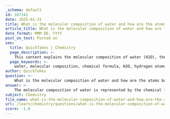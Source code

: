 ```yaml
---
_schema: default
id: 167141
date: 2025-01-31
title: What is the molecular composition of water and how are the atoms bonded?
article_title: What is the molecular composition of water and how are the atoms bonded?
date_format: MMM DD, YYYY
post_on_text: Posted on
seo:
  title: QuickTakes | Chemistry
  page_description: >-
    This content explains the molecular composition of water (H2O), the nature of its bonds, its molecular structure, and how these characteristics contribute to water's properties as a solvent and its significance in chemical and biological processes.
  page_keywords: >-
    water, molecular composition, chemical formula, H2O, hydrogen atoms, oxygen atom, polar covalent bonds, electronegativity, molecular structure, hydrogen bonding, polar solvent, unique properties, cohesion, adhesion, heat capacity
author: QuickTakes
question: >-
    What is the molecular composition of water and how are the atoms bonded?
answer: >-
    The molecular composition of water is represented by the chemical formula H₂O, which indicates that each water molecule consists of two hydrogen atoms covalently bonded to one oxygen atom. The bonding in water is characterized by polar covalent bonds, where the oxygen atom is more electronegative than the hydrogen atoms. This difference in electronegativity leads to an unequal sharing of electrons, resulting in a partial negative charge (δ-) on the oxygen atom and partial positive charges (δ+) on the hydrogen atoms.\n\nThe V-shaped molecular structure of water is a consequence of the angle formed between the two hydrogen atoms, which is approximately 104.5 degrees. This geometry contributes to the polarity of the molecule, making water a polar solvent. The polar nature of water allows it to engage in hydrogen bonding, which is the attraction between the partially positive hydrogen atoms of one water molecule and the partially negative oxygen atoms of another. These hydrogen bonds are relatively weak compared to covalent bonds but are crucial for many of water's unique properties, such as cohesion, adhesion, and its high heat capacity.\n\nIn summary, water's molecular composition and the nature of its bonding are fundamental to its role as a solvent and its importance in various chemical and biological processes.
subject: Chemistry
file_name: what-is-the-molecular-composition-of-water-and-how-are-the-atoms-bonded.md
url: /learn/chemistry/questions/what-is-the-molecular-composition-of-water-and-how-are-the-atoms-bonded
score: -1.0
---
```


&nbsp;